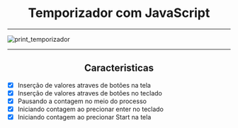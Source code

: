 <h1 align=center>Temporizador com JavaScript</h1>

<hr>

<img alt="print_temporizador" src="https://user-images.githubusercontent.com/103364944/230164019-40e00bce-dc09-4bdb-91ee-afccd6b3c98c.png">

<hr>

<h2 align=center>Caracteristicas</h2>

- [x] Inserção de valores atraves de botões na tela
- [x] Inserção de valores atraves de botões no teclado
- [x] Pausando a contagem no meio do processo
- [x] Iniciando contagem ao precionar enter no teclado
- [x] Iniciando contagem ao precionar Start na tela
